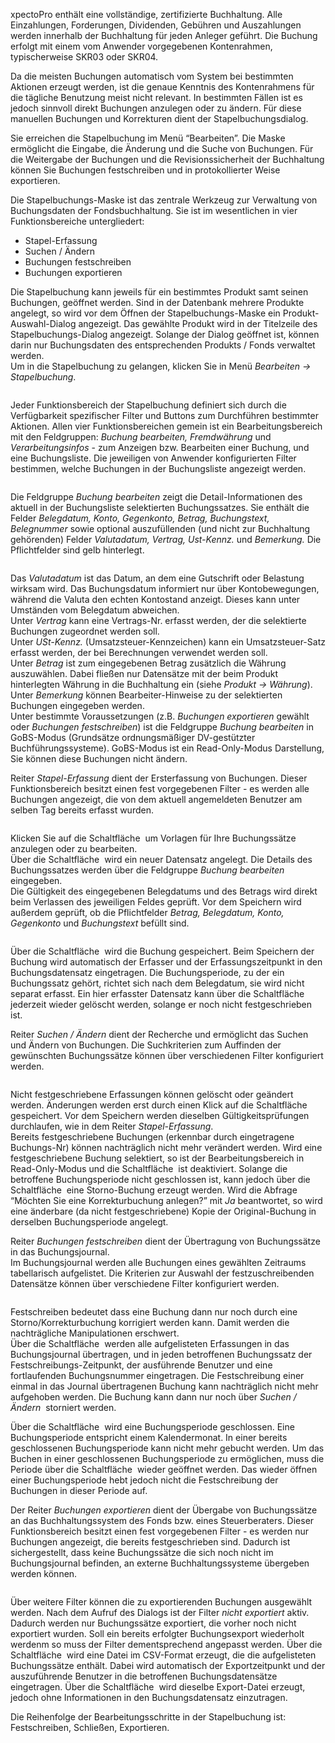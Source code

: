 <!DOCTYPE html>
<html>
<head>
<meta charset="utf-8">
<meta name="viewport" content="width=device-width, initial-scale=1.0">
<title>912_Stapelbuchungen.md</title>
<link rel="stylesheet" href="https://stackedit.io/res-min/themes/base.css" />
<script type="text/javascript" src="https://cdn.mathjax.org/mathjax/latest/MathJax.js?config=TeX-AMS_HTML"></script>
</head>
<body><div class="container"><p>xpectoPro enthält eine vollständige, zertifizierte Buchhaltung. Alle Einzahlungen, Forderungen, Dividenden, Gebühren und Auszahlungen werden innerhalb der Buchhaltung für jeden Anleger geführt. Die Buchung erfolgt mit einem vom Anwender vorgegebenen Kontenrahmen, typischerweise SKR03 oder SKR04.</p>

<p>Da die meisten Buchungen automatisch vom System bei bestimmten Aktionen erzeugt werden, ist die genaue Kenntnis des Kontenrahmens für die tägliche Benutzung meist nicht relevant. In bestimmten Fällen ist es jedoch sinnvoll direkt Buchungen anzulegen oder zu ändern. Für diese manuellen Buchungen und Korrekturen dient der Stapelbuchungsdialog.</p>

<p>Sie erreichen die Stapelbuchung im Menü “Bearbeiten”. Die Maske ermöglicht die Eingabe, die Änderung und die Suche von Buchungen. Für die Weitergabe der Buchungen und die Revisionssicherheit der Buchhaltung können Sie Buchungen festschreiben und in protokollierter Weise exportieren.</p>

<p>Die Stapelbuchungs-Maske ist das zentrale Werkzeug zur Verwaltung von Buchungsdaten der Fondsbuchhaltung. Sie ist im wesentlichen in vier Funktionsbereiche untergliedert:</p>

<ul>
<li>Stapel-Erfassung</li>
<li>Suchen / Ändern</li>
<li>Buchungen festschreiben</li>
<li>Buchungen exportieren</li>
</ul>

<p>Die Stapelbuchung kann jeweils für ein bestimmtes Produkt samt seinen Buchungen, geöffnet werden. Sind in der Datenbank mehrere Produkte angelegt, so wird vor dem Öffnen der Stapelbuchungs-Maske ein Produkt-Auswahl-Dialog angezeigt. Das gewählte Produkt wird in der Titelzeile des Stapelbuchungs-Dialog angezeigt. Solange der Dialog geöffnet ist, können darin nur Buchungsdaten des entsprechenden Produkts / Fonds verwaltet werden. <br>
Um in die Stapelbuchung zu gelangen, klicken Sie in Menü <em>Bearbeiten → Stapelbuchung</em>.</p>

<p><img src="http://xpecto.github.io/docs/img/img_1439547282677.png" alt="" title=""></p>

<p>Jeder Funktionsbereich der Stapelbuchung definiert sich durch die Verfügbarkeit spezifischer Filter und Buttons zum Durchführen bestimmter Aktionen. Allen vier Funktionsbereichen gemein ist ein Bearbeitungsbereich mit den Feldgruppen: <em>Buchung bearbeiten, Fremdwährung</em> und <em>Verarbeitungsinfos</em> - zum Anzeigen bzw. Bearbeiten einer Buchung, und eine Buchungsliste. Die jeweiligen von Anwender konfigurierten Filter bestimmen, welche Buchungen in der Buchungsliste angezeigt werden. </p>

<p><img src="http://xpecto.github.io/docs/img/img_1439810233436.png" alt="" title=""></p>

<p>Die Feldgruppe <em>Buchung bearbeiten</em> zeigt die Detail-Informationen des aktuell in der Buchungsliste selektierten Buchungssatzes. Sie enthält die Felder <em>Belegdatum, Konto, Gegenkonto, Betrag, Buchungstext, Belegnummer</em> sowie optional auszufüllenden (und nicht zur Buchhaltung gehörenden) Felder <em>Valutadatum, Vertrag, Ust-Kennz.</em> und <em>Bemerkung.</em> Die Pflichtfelder sind gelb hinterlegt. </p>

<p><img src="http://xpecto.github.io/docs/img/img_1439798971081.png" alt="" title=""></p>

<p>Das <em>Valutadatum</em> ist das Datum, an dem eine Gutschrift oder Belastung wirksam wird. Das Buchungsdatum informiert nur über Kontobewegungen, während die Valuta den echten Kontostand anzeigt. Dieses kann unter Umständen vom Belegdatum abweichen.  <br>
Unter <em>Vertrag</em> kann eine Vertrags-Nr. erfasst werden, der die selektierte Buchungen zugeordnet werden soll.  <br>
Unter <em>USt-Kennz.</em> (Umsatzsteuer-Kennzeichen) kann ein Umsatzsteuer-Satz erfasst werden, der bei Berechnungen verwendet werden soll. <br>
Unter <em>Betrag</em> ist zum eingegebenen Betrag zusätzlich die Währung auszuwählen. Dabei fließen nur Datensätze mit der beim Produkt hinterlegten Währung in die Buchhaltung ein (siehe <em>Produkt → Währung</em>). <br>
Unter <em>Bemerkung</em> können Bearbeiter-Hinweise zu der selektierten Buchungen eingegeben werden. <br>
Unter bestimmte Voraussetzungen (z.B. <em>Buchungen exportieren</em> gewählt oder <em>Buchungen festschreiben</em>) ist die Feldgruppe <em>Buchung bearbeiten</em> in GoBS-Modus (Grundsätze ordnungsmäßiger DV-gestützter Buchführungssysteme). GoBS-Modus ist ein Read-Only-Modus Darstellung, Sie können diese Buchungen nicht ändern.</p>

<p>Reiter <em>Stapel-Erfassung</em> dient der Ersterfassung von Buchungen. Dieser Funktionsbereich besitzt einen fest vorgegebenen Filter - es werden alle Buchungen angezeigt, die von dem aktuell angemeldeten Benutzer am selben Tag bereits erfasst wurden. </p>

<p><img src="http://xpecto.github.io/docs/img/img_1439974032925.png" alt="" title=""></p>

<p>Klicken Sie auf die Schaltfläche <img src="http://xpecto.github.io/docs/img/img_1439974064694.png" alt="" title=""> um Vorlagen für Ihre Buchungssätze anzulegen oder zu bearbeiten. <br>
Über die Schaltfläche <img src="http://xpecto.github.io/docs/img/img_1439801023332.png" alt="" title=""> wird ein neuer Datensatz angelegt. Die Details des Buchungssatzes werden über die Feldgruppe <em>Buchung bearbeiten</em> eingegeben. <br>
Die Gültigkeit des eingegebenen Belegdatums und des Betrags wird direkt beim Verlassen des jeweiligen Feldes geprüft. Vor dem Speichern wird außerdem geprüft, ob die Pflichtfelder <em>Betrag, Belegdatum, Konto, Gegenkonto</em> und <em>Buchungstext</em> befüllt sind. </p>

<p><img src="http://xpecto.github.io/docs/img/img_1439812810573.png" alt="" title=""></p>

<p>Über die Schaltfläche <img src="http://xpecto.github.io/docs/img/img_1439804594653.png" alt="" title=""> wird die Buchung gespeichert. Beim Speichern der Buchung wird automatisch der Erfasser und der Erfassungszeitpunkt in den Buchungsdatensatz eingetragen. Die Buchungsperiode, zu der ein Buchungssatz gehört, richtet sich nach dem Belegdatum, sie wird nicht separat erfasst. Ein hier erfasster Datensatz kann über die Schaltfläche <img src="http://xpecto.github.io/docs/img/img_1439813538430.png" alt="" title=""> jederzeit wieder gelöscht werden, solange er noch nicht festgeschrieben ist.</p>

<p>Reiter <em>Suchen / Ändern</em> dient der Recherche und ermöglicht das Suchen und Ändern von Buchungen. Die Suchkriterien zum Auffinden der gewünschten Buchungssätze können über verschiedenen Filter konfiguriert werden.</p>

<p><img src="http://xpecto.github.io/docs/img/img_1439974583145.png" alt="" title=""></p>

<p>Nicht festgeschriebene Erfassungen können gelöscht oder geändert werden. Änderungen werden erst durch einen Klick auf die Schaltfläche <img src="http://xpecto.github.io/docs/img/img_1439804594653.png" alt="" title=""> gespeichert. Vor dem Speichern werden dieselben Gültigkeitsprüfungen durchlaufen, wie in dem Reiter <em>Stapel-Erfassung</em>.  <br>
Bereits festgeschriebene Buchungen (erkennbar durch eingetragene Buchungs-Nr) können nachträglich nicht mehr verändert werden. Wird eine festgeschriebene Buchung selektiert, so ist der Bearbeitungsbereich in Read-Only-Modus und die Schaltfläche  <img src="http://xpecto.github.io/docs/img/img_1439813538430.png" alt="" title=""> ist deaktiviert. Solange die betroffene Buchungsperiode nicht geschlossen ist, kann jedoch über die Schaltfläche <img src="http://xpecto.github.io/docs/img/img_1439816158639.png" alt="" title=""> eine Storno-Buchung erzeugt werden. Wird die Abfrage “Möchten Sie eine Korrekturbuchung anlegen?” mit <em>Ja</em> beantwortet, so wird eine änderbare (da nicht festgeschriebene) Kopie der Original-Buchung in derselben Buchungsperiode angelegt.</p>

<p>Reiter <em>Buchungen festschreiben</em> dient der Übertragung von Buchungssätze in das Buchungsjournal.  <br>
Im Buchungsjournal werden alle Buchungen eines gewählten Zeitraums tabellarisch aufgelistet. Die Kriterien zur Auswahl der festzuschreibenden Datensätze können über verschiedene Filter konfiguriert werden. </p>

<p><img src="http://xpecto.github.io/docs/img/img_1439799558194.png" alt="" title=""></p>

<p>Festschreiben bedeutet dass eine Buchung dann nur noch durch eine Storno/Korrekturbuchung korrigiert werden kann. Damit werden die nachträgliche Manipulationen erschwert. <br>
Über die Schaltfläche <img src="http://xpecto.github.io/docs/img/img_1439820973695.png" alt="" title=""> werden alle aufgelisteten Erfassungen in das Buchungsjournal übertragen, und in jeden betroffenen Buchungssatz der Festschreibungs-Zeitpunkt, der ausführende Benutzer und eine fortlaufenden Buchungsnummer eingetragen. Die Festschreibung einer einmal in das Journal übertragenen Buchung kann nachträglich nicht mehr aufgehoben werden. Die Buchung kann dann nur noch über <em>Suchen / Ändern</em> <img src="http://xpecto.github.io/docs/img/img_1439816158639.png" alt="" title=""> storniert werden.</p>

<p>Über die Schaltfläche <img src="http://xpecto.github.io/docs/img/img_1439820230811.png" alt="" title=""> wird eine Buchungsperiode geschlossen. Eine Buchungsperiode entspricht einem Kalendermonat. In einer bereits geschlossenen Buchungsperiode kann nicht mehr gebucht werden. Um das Buchen in einer geschlossenen Buchungsperiode zu ermöglichen, muss die Periode über die Schaltfläche <img src="http://xpecto.github.io/docs/img/img_1439820257578.png" alt="" title=""> wieder geöffnet werden. Das wieder öffnen einer Buchungsperiode hebt jedoch nicht die Festschreibung der Buchungen in dieser Periode auf.</p>

<p>Der Reiter <em>Buchungen exportieren</em> dient der Übergabe von Buchungssätze an das Buchhaltungssystem des Fonds bzw. eines Steuerberaters. Dieser Funktionsbereich besitzt einen fest vorgegebenen Filter - es werden nur Buchungen angezeigt, die bereits festgeschrieben sind. Dadurch ist sichergestellt, dass keine Buchungssätze die sich noch nicht im Buchungsjournal befinden, an externe Buchhaltungssysteme übergeben werden können. </p>

<p><img src="http://xpecto.github.io/docs/img/img_1439799593743.png" alt="" title=""></p>

<p>Über weitere Filter können die zu exportierenden Buchungen ausgewählt werden. Nach dem Aufruf des Dialogs ist der Filter <em>nicht exportiert</em> aktiv. Dadurch werden nur Buchungssätze exportiert, die vorher noch nicht exportiert wurden. Soll ein bereits erfolgter Buchungsexport wiederholt werdenm so muss der Filter dementsprechend angepasst werden. Über die Schaltfläche <img src="http://xpecto.github.io/docs/img/img_1439892039334.png" alt="" title=""> wird eine Datei im CSV-Format erzeugt, die die aufgelisteten Buchungssätze enthält. Dabei wird automatisch der Exportzeitpunkt und der auszuführende Benutzer in die betroffenen Buchungsdatensätze eingetragen. Über die Schaltfläche <img src="http://xpecto.github.io/docs/img/img_1439894313567.png" alt="" title=""> wird dieselbe Export-Datei erzeugt, jedoch ohne Informationen in den Buchungsdatensatz einzutragen.</p>

<p>Die Reihenfolge der Bearbeitungsschritte in der Stapelbuchung ist: Festschreiben, Schließen, Exportieren.</p></div></body>
</html>